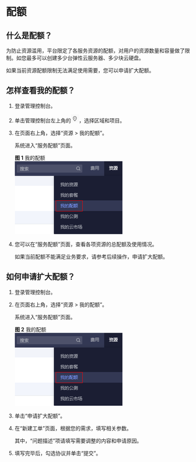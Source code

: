 # 配额<a name="sfs_01_0040"></a>

## 什么是配额？<a name="zh-cn_topic_0040259342_section102291042164212"></a>

为防止资源滥用，平台限定了各服务资源的配额，对用户的资源数量和容量做了限制。如您最多可以创建多少台弹性云服务器、多少块云硬盘。

如果当前资源配额限制无法满足使用需要，您可以申请扩大配额。

## 怎样查看我的配额？<a name="zh-cn_topic_0040259342_section07760615438"></a>

1.  登录管理控制台。
2.  单击管理控制台左上角的![](figures/icon-region.png)，选择区域和项目。
3.  在页面右上角，选择“资源 \> 我的配额”。

    系统进入“服务配额”页面。

    **图 1**  我的配额<a name="zh-cn_topic_0040259342_zh-cn_topic_0153762857_zh-cn_topic_0153105363_zh-cn_topic_0040259342_fig42735301084"></a>  
    ![](figures/我的配额.png "我的配额")

4.  您可以在“服务配额”页面，查看各项资源的总配额及使用情况。

    如果当前配额不能满足业务要求，请参考后续操作，申请扩大配额。


## 如何申请扩大配额？<a name="zh-cn_topic_0040259342_section18536123011437"></a>

1.  登录管理控制台。
2.  在页面右上角，选择“资源 \> 我的配额”。

    系统进入“服务配额”页面。

    **图 2**  我的配额<a name="zh-cn_topic_0040259342_fig795613181378"></a>  
    ![](figures/我的配额.png "我的配额")

3.  单击“申请扩大配额”。
4.  在“新建工单”页面，根据您的需求，填写相关参数。

    其中，“问题描述”项请填写需要调整的内容和申请原因。

5.  填写完毕后，勾选协议并单击“提交”。

